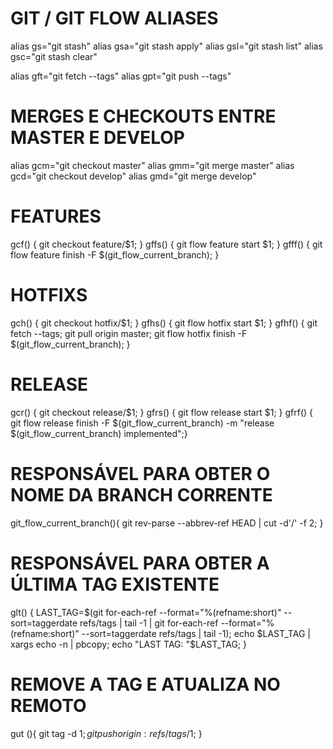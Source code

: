 # GIT / GIT FLOW ALIASES
alias gs="git stash"
alias gsa="git stash apply"
alias gsl="git stash list"
alias gsc="git stash clear"

alias gft="git fetch --tags"
alias gpt="git push --tags"

# MERGES E CHECKOUTS ENTRE MASTER E DEVELOP
alias gcm="git checkout master"
alias gmm="git merge master"
alias gcd="git checkout develop"
alias gmd="git merge develop"

# FEATURES
gcf()  { git checkout feature/$1; }
gffs() { git flow feature start $1; }
gfff() { git flow feature finish -F $(git_flow_current_branch); }

# HOTFIXS
gch()  { git checkout hotfix/$1; }
gfhs() { git flow hotfix start $1; }
gfhf() { git fetch --tags; git pull origin master; git flow hotfix finish -F $(git_flow_current_branch); }

# RELEASE
gcr()  { git checkout release/$1;  }
gfrs() { git flow release start $1; }
gfrf() { git flow release finish -F $(git_flow_current_branch) -m "release $(git_flow_current_branch) implemented";}

# RESPONSÁVEL PARA OBTER O NOME DA BRANCH CORRENTE
git_flow_current_branch(){ git rev-parse --abbrev-ref HEAD | cut -d'/' -f 2; }

# RESPONSÁVEL PARA OBTER A ÚLTIMA TAG EXISTENTE
glt() {
	LAST_TAG=$(git for-each-ref --format="%(refname:short)" --sort=taggerdate refs/tags | tail -1 | git for-each-ref --format="%(refname:short)" --sort=taggerdate refs/tags | tail -1);
	echo $LAST_TAG | xargs echo -n | pbcopy;
	echo "LAST TAG: "$LAST_TAG;
}

# REMOVE A TAG E ATUALIZA NO REMOTO
gut (){
    git tag -d $1;
    git push origin :refs/tags/$1;
}
